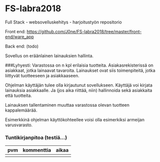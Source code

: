 # FS-labra2018

Full Stack - websovelluskehitys - harjoitustyön repositorio

Front end:
https://github.com/J0ne/FS-labra2018/tree/master/front-end/ware_app

Back end: (todo)


Sovellus on eräänlainen lainauksien hallinta. 

###Lyhyesti:
Varastossa on n kpl erilaisia tuotteita. 
Asiakasrekisterissä on asiakkaat, jotka lainaavat tavaroita.
Lainaukset ovat siis toimenpiteitä, jotka liittyvät tuotteeseen ja asiakkaaseen.

Ohjelman käyttäjän tulee olla kirjautunut sovellukseen.
Käyttäjä voi kirjata lainauksia asiakkaalle. Ja (jos aika riittää, niin) hallinnoida sekä asiakkaita että tuotteita.

Lainauksen tallentaminen muuttaa varastossa olevan tuotteen kappalemäärää.

Esimerkkinä ohjelman käyttökohteellee voisi olla esimerkiksi armeijan varusvarasto.


### Tuntikirjanpitoa (testiä...)

| pvm	        | kommenttia    | aikaa |
| ------------- |:-------------:| -----:|
| 				|  				| 		|









